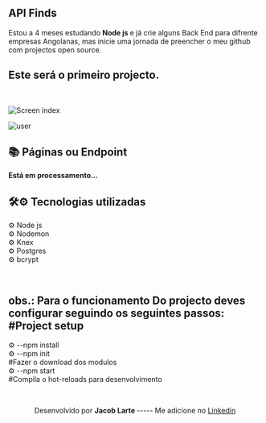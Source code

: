 ## API Finds 
Estou a 4 meses estudando <b> Node js </b>  e já crie  alguns Back End para difrente empresas Angolanas, mas inicie uma jornada de preencher o meu github com projectos open source.
## Este será o primeiro projecto.
<br>

![Screen index](https://github.com/Jacob-dvlp/achados-e-procurados/blob/master/index.jpg)

![user](https://github.com/Jacob-dvlp/achados-e-procurados/blob/master/user.jpg)

## 📚 Páginas  ou Endpoint
<b>Está em processamento...</b>
<br>
## 🛠⚙ Tecnologias utilizadas
 
⚙ Node js <br>
⚙ Nodemon <br>
⚙ Knex  <br>
⚙ Postgres <br>
⚙ bcrypt <br>

<br>

 ## obs.: Para o funcionamento Do projecto deves configurar seguindo os seguintes passos: #Project setup
 
 ⚙ --npm install <br>
 ⚙ --npm init <br>
 #Fazer o download dos modulos <br>
 ⚙ --npm start <br>
 #Compila o hot-reloads para desenvolvimento
 
 
 <br>
 
  <p align=center > Desenvolvido por  <b> Jacob Larte </b>  ----- Me adicione no <a href="https://www.linkedin.com/in/jacob-lartes/">Linkedin</a> </p>
 


 
